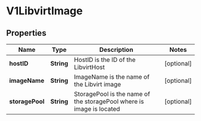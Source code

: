 # V1LibvirtImage

## Properties
Name | Type | Description | Notes
------------ | ------------- | ------------- | -------------
**hostID** | **String** | HostID is the ID of the LibvirtHost |  [optional]
**imageName** | **String** | ImageName is the name of the Libvirt image |  [optional]
**storagePool** | **String** | StoragePool is the name of the storagePool where is image is located |  [optional]
